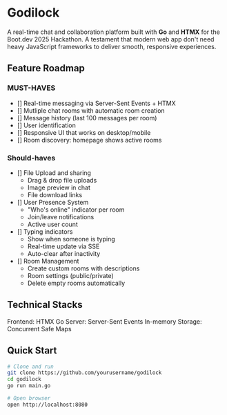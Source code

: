 # Godilock

A real-time chat and collaboration platform built with **Go** and **HTMX** for the Boot.dev 2025 Hackathon. A testament that modern web app don't need heavy JavaScript frameworks to deliver smooth, responsive experiences.

## Feature Roadmap

### MUST-HAVES

- [] Real-time messaging via Server-Sent Events + HTMX
- [] Mutliple chat rooms with automatic room creation
- [] Message history (last 100 messages per room)
- [] User identification
- [] Responsive UI that works on desktop/mobile
- [] Room discovery: homepage shows active rooms

### Should-haves

- [] File Upload and sharing
  - Drag & drop file uploads
  - Image preview in chat
  - File download links
- [] User Presence System
  - "Who's online" indicator per room
  - Join/leave notifications
  - Active user count
- [] Typing indicators
  - Show when someone is typing
  - Real-time update via SSE
  - Auto-clear after inactivity
- [] Room Management
  - Create custom rooms with descriptions
  - Room settings (public/private)
  - Delete empty rooms automatically

## Technical Stacks

Frontend: HTMX
Go Server: Server-Sent Events
In-memory Storage: Concurrent Safe Maps


## Quick Start
```bash
# Clone and run
git clone https://github.com/yourusername/godilock
cd godilock
go run main.go

# Open browser
open http://localhost:8080
```
